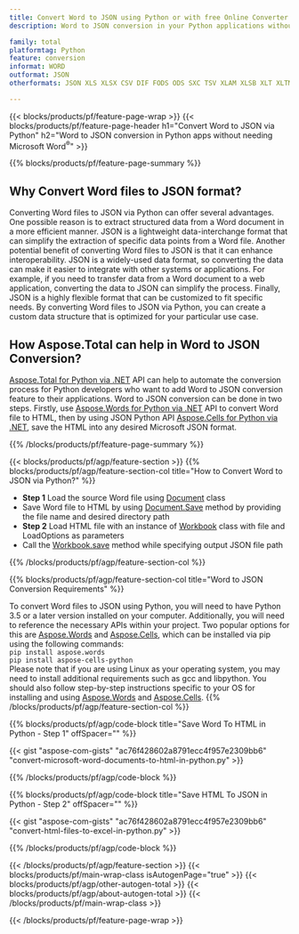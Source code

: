 ```yaml
---
title: Convert Word to JSON using Python or with free Online Converter
description: Word to JSON conversion in your Python applications without using Microsoft Word or JSON or online. Test free Word to JSON online converter quickly before integrating the code. 

family: total
platformtag: Python
feature: conversion
informat: WORD
outformat: JSON
otherformats: JSON XLS XLSX CSV DIF FODS ODS SXC TSV XLAM XLSB XLT XLTM XLSM XLTX

---
```

{{< blocks/products/pf/feature-page-wrap >}}
{{< blocks/products/pf/feature-page-header h1="Convert Word to JSON via Python" h2="Word to JSON conversion in Python apps without needing Microsoft Word<sup>&reg;</sup>" >}}

{{% blocks/products/pf/feature-page-summary %}}
<h2 class="heading-border">Why Convert Word files to JSON format?</h2>

Converting Word files to JSON via Python can offer several advantages. One possible reason is to extract structured data from a Word document in a more efficient manner. JSON is a lightweight data-interchange format that can simplify the extraction of specific data points from a Word file. Another potential benefit of converting Word files to JSON is that it can enhance interoperability. JSON is a widely-used data format, so converting the data can make it easier to integrate with other systems or applications. For example, if you need to transfer data from a Word document to a web application, converting the data to JSON can simplify the process. Finally, JSON is a highly flexible format that can be customized to fit specific needs. By converting Word files to JSON via Python, you can create a custom data structure that is optimized for your particular use case.

<h2 class="heading-border">How Aspose.Total can help in Word to JSON Conversion?</h2>

[Aspose.Total for Python via .NET](https://products.aspose.com/total/python-net/) API can help to automate the conversion process for Python developers who want to add Word to JSON conversion feature to their applications. Word to JSON conversion can be done in two steps. Firstly, use [Aspose.Words for Python via .NET](https://products.aspose.com/words/python-net/) API to convert Word file to HTML, then by using JSON Python API [Aspose.Cells for Python via .NET](https://products.aspose.com/cells/python-net/), save the HTML into any desired Microsoft JSON format. 

{{% /blocks/products/pf/feature-page-summary %}}

{{< blocks/products/pf/agp/feature-section >}}
{{% blocks/products/pf/agp/feature-section-col title="How to Convert Word to JSON via Python?" %}}
- **Step 1** Load the source Word file using [Document](https://reference.aspose.com/words/python-net/aspose.words/document/) class
- Save Word file to HTML by using [Document.Save](https://reference.aspose.com/words/python-net/aspose.words/document/save/) method by providing the file name and desired directory path
-  **Step 2** Load HTML file with an instance of [Workbook](https://reference.aspose.com/cells/python-net/aspose.cells/workbook/) class with file and LoadOptions as parameters
-  Call the [Workbook.save](https://reference.aspose.com/cells/python-net/aspose.cells/workbook/save/) method while specifying output JSON file path

{{% /blocks/products/pf/agp/feature-section-col %}}

{{% blocks/products/pf/agp/feature-section-col title="Word to JSON Conversion Requirements" %}}

To convert Word files to JSON using Python, you will need to have Python 3.5 or a later version installed on your computer. Additionally, you will need to reference the necessary APIs within your project. Two popular options for this are [Aspose.Words](https://pypi.org/project/aspose-words/) and [Aspose.Cells](https://pypi.org/project/aspose-cells-python/), which can be installed via pip using the following commands:<br>
```pip install aspose.words```<br>
```pip install aspose-cells-python```<br>
Please note that if you are using Linux as your operating system, you may need to install additional requirements such as gcc and libpython. You should also follow step-by-step instructions specific to your OS for installing and using [Aspose.Words](https://docs.aspose.com/words/python-net/system-requirements/) and [Aspose.Cells](https://docs.aspose.com/cells/python-net/getting-started/#installation).
{{% /blocks/products/pf/agp/feature-section-col %}}

{{% blocks/products/pf/agp/code-block title="Save Word To HTML in Python - Step 1" offSpacer="" %}}

{{< gist "aspose-com-gists" "ac76f428602a8791ecc4f957e2309bb6" "convert-microsoft-word-documents-to-html-in-python.py" >}}

{{% /blocks/products/pf/agp/code-block %}}

{{% blocks/products/pf/agp/code-block title="Save HTML To JSON in Python - Step 2" offSpacer="" %}}

{{< gist "aspose-com-gists" "ac76f428602a8791ecc4f957e2309bb6" "convert-html-files-to-excel-in-python.py" >}}

{{% /blocks/products/pf/agp/code-block %}}

{{< /blocks/products/pf/agp/feature-section >}}
{{< blocks/products/pf/main-wrap-class isAutogenPage="true" >}}
{{< blocks/products/pf/agp/other-autogen-total >}}
{{< blocks/products/pf/agp/about-autogen-total >}}
{{< /blocks/products/pf/main-wrap-class >}}

{{< /blocks/products/pf/feature-page-wrap >}}